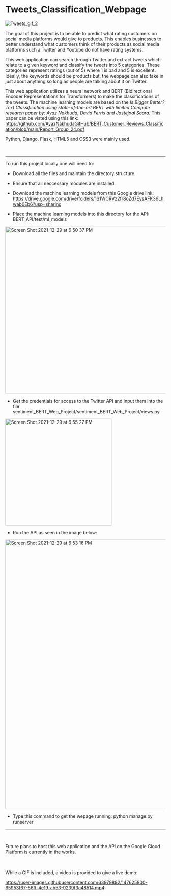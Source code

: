 # Tweets_Classification_Webpage




![Tweets_gif_2](https://user-images.githubusercontent.com/63979892/147628203-5e20c9a9-8f8d-4aaa-8615-44fab5040f55.gif)



The goal of this project is to be able to predict what rating customers on social media platforms would give to products. This enables businesses to better understand what customers think of their products as social media platforms such a Twitter and Youtube do not have rating systems.

This web application can search through Twitter and extract tweets which relate to a given keyword and classify the tweets into 5 categories. These categories represent ratings (out of 5) where 1 is bad and 5 is excellent. Ideally, the keywords should be products but, the webpage can also take in just about anything so long as people are talking about it on Twitter.  

This web application utilizes a neural network and BERT (Bidirectional Encoder Representations for Transformers) to make the classifications of the tweets. The machine learning models are based on the *Is Bigger Better? Text Classification using state-of-the-art BERT with limited Compute research paper by: Ayaz Nakhuda, David Ferris and Jastejpal Soora*. This paper can be visted using this link: https://github.com/AyazNakhudaGitHub/BERT_Customer_Reviews_Classification/blob/main/Report_Group_24.pdf

Python, Django, Flask, HTML5 and CSS3 were mainly used.

<br />

-----

To run this project locally one will need to:

- Download all the files and maintain the directory structure.

- Ensure that all neccessary modules are installed.

- Download the machine learning models from this Google drive link: https://drive.google.com/drive/folders/1S1WCRVz2fr8oZd7EysAFK36Lhwab0Eb6?usp=sharing

- Place the machine learning models into this directory for the API: BERT_API/test/ml_models 

<img width="524" alt="Screen Shot 2021-12-29 at 6 50 37 PM" src="https://user-images.githubusercontent.com/63979892/147711287-2cc55f94-f336-44e3-a92a-8b0c118af719.png">


- Get the credentials for access to the Twitter API and input them into the file sentiment_BERT_Web_Project/sentiment_BERT_Web_Project/views.py

<img width="334" alt="Screen Shot 2021-12-29 at 6 55 27 PM" src="https://user-images.githubusercontent.com/63979892/147711466-8a9f2bb3-bb69-48b2-b8e9-f1f3893a7683.png">


- Run the API as seen in the image below:

<img width="845" alt="Screen Shot 2021-12-29 at 6 53 16 PM" src="https://user-images.githubusercontent.com/63979892/147711401-14098cb2-a557-42fc-9d8c-7ab53d5c874f.png">

- Type this command to get the wepage running: python manage.py runserver
-----
<br />

Future plans to host this web application and the API on the Google Cloud Platform is currently in the works. 



<br /><br />
While a GIF is included, a video is provided to give a live demo:

https://user-images.githubusercontent.com/63979892/147625800-65953f67-56ff-4e19-ab53-9239f3a48514.mp4

